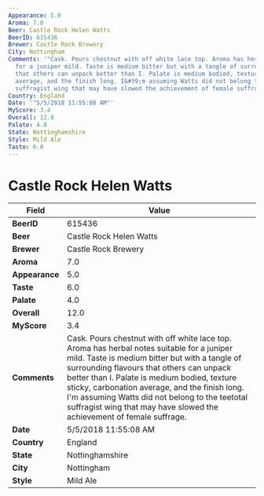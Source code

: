 ```yaml
---
Appearance: 5.0
Aroma: 7.0
Beer: Castle Rock Helen Watts
BeerID: 615436
Brewer: Castle Rock Brewery
City: Nottingham
Comments: '"Cask. Pours chestnut with off white lace top. Aroma has herbal notes suitable
  for a juniper mild. Taste is medium bitter but with a tangle of surrounding flavours
  that others can unpack better than I. Palate is medium bodied, texture sticky, carbonation
  average, and the finish long. I&#39;m assuming Watts did not belong to the teetotal
  suffragist wing that may have slowed the achievement of female suffrage."'
Country: England
Date: '"5/5/2018 11:55:08 AM"'
MyScore: 3.4
Overall: 12.0
Palate: 4.0
State: Nottinghamshire
Style: Mild Ale
Taste: 6.0
---
```


# Castle Rock Helen Watts

| Field         | Value |
|---------------|-------|
| **BeerID** | 615436 |
| **Beer** | Castle Rock Helen Watts |
| **Brewer** | Castle Rock Brewery |
| **Aroma** | 7.0 |
| **Appearance** | 5.0 |
| **Taste** | 6.0 |
| **Palate** | 4.0 |
| **Overall** | 12.0 |
| **MyScore** | 3.4 |
| **Comments** | Cask. Pours chestnut with off white lace top. Aroma has herbal notes suitable for a juniper mild. Taste is medium bitter but with a tangle of surrounding flavours that others can unpack better than I. Palate is medium bodied, texture sticky, carbonation average, and the finish long. I&#39;m assuming Watts did not belong to the teetotal suffragist wing that may have slowed the achievement of female suffrage. |
| **Date** | 5/5/2018 11:55:08 AM |
| **Country** | England |
| **State** | Nottinghamshire |
| **City** | Nottingham |
| **Style** | Mild Ale |
